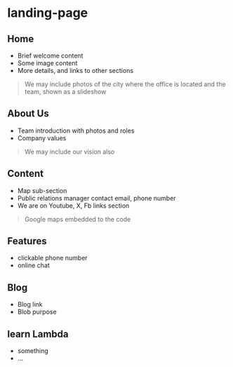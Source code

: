 # landing-page

## Home
- Brief welcome content
- Some image content
- More details, and links to other sections

> We may include photos of the city where the office is located and the team, shown as a slideshow

## About Us
- Team introduction with photos and roles
- Company values

> We may include our vision also

## Content
- Map sub-section
- Public relations manager contact email, phone number
- We are on Youtube, X, Fb links section

> Google maps embedded to the code

## Features
- clickable phone number
- online chat

## Blog
- Blog link
- Blob purpose

## learn Lambda
 - something 
 - ...
